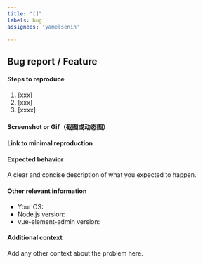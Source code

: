 ```yaml
---
title: "[]"
labels: bug
assignees: 'yamelsenih'

---
```

<!--
    Note: In order to better solve your problem, please refer to the template to provide complete information, accurately describe the problem, and the incomplete information issue will be closed.
-->
## Bug report / Feature

#### Steps to reproduce

1. [xxx]
2. [xxx]
3. [xxxx]

#### Screenshot or Gif（截图或动态图）


#### Link to minimal reproduction

<!--
Please only use Codepen, JSFiddle, CodeSandbox or a github repo
-->

#### Expected behavior
A clear and concise description of what you expected to happen.

#### Other relevant information
- Your OS:
- Node.js version:
- vue-element-admin version:

#### Additional context
Add any other context about the problem here.
